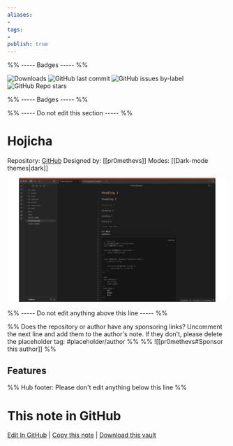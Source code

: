 ```yaml
---
aliases:
- 
tags: 
- 
publish: true
---
```


%% ----- Badges ----- %%

![Downloads](https://img.shields.io/badge/downloads-793-573E7A?style=for-the-badge&logo=)
![GitHub last commit](https://img.shields.io/github/last-commit/pr0methevs/Hojicha?color=573E7A&label=last%20update&logo=github&style=for-the-badge)
![GitHub issues by-label](https://img.shields.io/github/issues/pr0methevs/Hojicha/help%20wanted?color=573E7A&logo=github&style=for-the-badge) 
![GitHub Repo stars](https://img.shields.io/github/stars/pr0methevs/Hojicha?color=573E7A&logo=github&style=for-the-badge)

%% ----- Badges ----- %%

%% ----- Do not edit this section ----- %%

# Hojicha

Repository: [GitHub](https://github.com/pr0methevs/Hojicha)
Designed by: [[pr0methevs]]
Modes: [[Dark-mode themes|dark]]



![screenshot](https://github.com/pr0methevs/Hojicha/raw/HEAD/assets/thumbnail.png)

%% ----- Do not edit anything above this line ----- %% 

%% Does the repository or author have any sponsoring links? Uncomment the next line and add them to the author's note. If they don't, please delete the placeholder tag: #placeholder/author %%
%% ![[pr0methevs#Sponsor this author]] %%


## Features



%% Hub footer: Please don't edit anything below this line %%

# This note in GitHub

<span class="git-footer">[Edit In GitHub](https://github.dev/obsidian-community/obsidian-hub/blob/main/02%20-%20Community%20Expansions/02.05%20All%20Community%20Expansions/Themes/Hojicha.md "git-hub-edit-note") | [Copy this note](https://raw.githubusercontent.com/obsidian-community/obsidian-hub/main/02%20-%20Community%20Expansions/02.05%20All%20Community%20Expansions/Themes/Hojicha.md "git-hub-copy-note") | [Download this vault](https://github.com/obsidian-community/obsidian-hub/archive/refs/heads/main.zip "git-hub-download-vault") </span>
